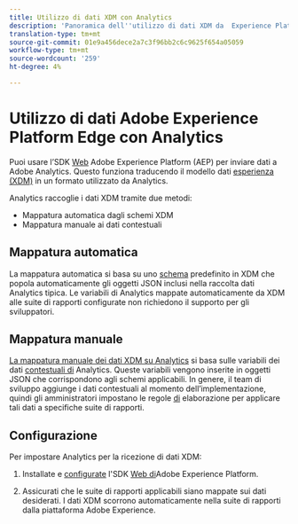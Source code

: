 ```yaml
---
title: Utilizzo di dati XDM con Analytics
description: 'Panoramica dell''utilizzo di dati XDM da  Experience Platform in  Adobe Analytics '
translation-type: tm+mt
source-git-commit: 01e9a456dece2a7c3f96bb2c6c9625f654a05059
workflow-type: tm+mt
source-wordcount: '259'
ht-degree: 4%

---
```



# Utilizzo di dati Adobe Experience Platform Edge con Analytics

Puoi usare l’SDK [Web](https://docs.adobe.com/content/help/it-IT/launch/using/extensions-ref/adobe-extension/aep-extension/overview.html) Adobe Experience Platform (AEP) per inviare dati a  Adobe Analytics. Questo funziona traducendo il modello dati [esperienza (XDM)](https://docs.adobe.com/content/help/en/experience-platform/xdm/home.html) in un formato utilizzato da Analytics.

Analytics raccoglie i dati XDM tramite due metodi:

* Mappatura automatica dagli schemi XDM
* Mappatura manuale ai dati contestuali

## Mappatura automatica

La mappatura automatica si basa su uno [schema](https://docs.adobe.com/content/help/en/experience-platform/xdm/schema/composition.html) predefinito in XDM che popola automaticamente gli oggetti JSON inclusi nella raccolta dati Analytics tipica. Le variabili di Analytics mappate automaticamente da XDM alle suite di rapporti configurate non richiedono il supporto per gli sviluppatori.

## Mappatura manuale

[La mappatura manuale dei dati XDM su Analytics](xdm-manual.md) si basa sulle variabili dei dati [contestuali di](../vars/page-vars/contextdata.md) Analytics. Queste variabili vengono inserite in oggetti JSON che corrispondono agli schemi applicabili. In genere, il team di sviluppo aggiunge i dati contestuali al momento dell’implementazione, quindi gli amministratori impostano le regole [di](/help/admin/admin/c-processing-rules/c-processing-rules-configuration/t-processing-rules.md) elaborazione per applicare tali dati a specifiche suite di rapporti.

## Configurazione

Per impostare Analytics per la ricezione di dati XDM:

1. Installate e [configurate](https://docs.adobe.com/content/help/en/experience-platform/edge/fundamentals/configuring-the-sdk.html) l&#39;SDK [Web di](https://docs.adobe.com/content/help/en/experience-platform/edge/fundamentals/installing-the-sdk.html)Adobe Experience Platform.

2. Assicurati che le suite di rapporti applicabili siano mappate sui dati desiderati. I dati XDM scorrono automaticamente nella suite di rapporti dalla piattaforma Adobe Experience.
